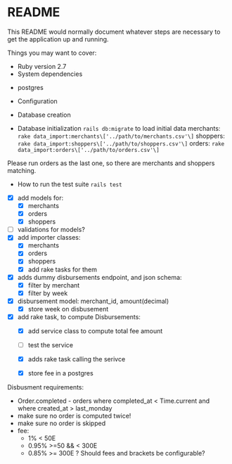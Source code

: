 # README

This README would normally document whatever steps are necessary to get the
application up and running.

Things you may want to cover:

* Ruby version
2.7
* System dependencies
- postgres
* Configuration

* Database creation

* Database initialization
`rails db:migrate`
to load initial data
merchants: `rake data_import:merchants\['../path/to/merchants.csv'\]`
shoppers: `rake data_import:shoppers\['../path/to/shoppers.csv'\]`
orders: `rake data_import:orders\['../path/to/orders.csv'\]`

Please run orders as the last one, so there are merchants and shoppers matching.

* How to run the test suite
`rails test`


- [x] add models for:
  - [x] merchants
  - [x] orders
  - [x] shoppers
- [ ]  validations for models?
- [x] add importer classes:
  - [x] merchants
  - [x] orders
  - [x] shoppers
  - [x] add rake tasks for them
- [x] adds dummy disbursements endpoint, and json schema:
  - [x] filter by merchant
  - [x] filter by week
- [x] disbursement model: merchant_id, amount(decimal)  
  - [x] store week on disbusement
- [x] add rake task, to compute Disbursements:
  - [x] add service class to compute total fee amount
  - [ ] test the service
  - [x] adds rake task calling the serivce
  - [x] store fee in a postgres


Disbusment requirements:
- Order.completed - orders where completed_at < Time.current and where created_at > last_monday
- make sure no order is computed twice!
- make sure no order is skipped
- fee:
  - 1% < 50E
  - 0.95% >=50 && < 300E
  - 0.85% >= 300E
  ? Should fees and brackets be configurable?
